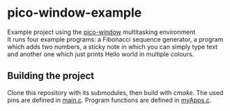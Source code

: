 # pico-window-example
Example project using the [pico-window](https://github.com/tvlad1234/pico-window) multitasking environment\
It runs four example programs: a Fibonacci sequence generator, a program which adds two numbers, a sticky note in which you can simply type text and another one which just prints Hello world in multiple colours.

## Building the project
Clone this repository with its submodules, then build with *cmake*. The used pins are defined in [main.c](https://github.com/tvlad1234/pico-window-example/blob/main/windowProject/main.c). Program functions are defined in [myApps.c](https://github.com/tvlad1234/pico-window-example/blob/main/windowProject/myApps.c).

